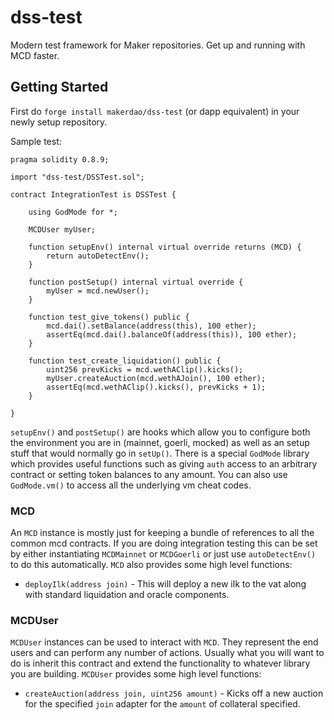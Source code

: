# dss-test

Modern test framework for Maker repositories. Get up and running with MCD faster.

## Getting Started

First do `forge install makerdao/dss-test` (or dapp equivalent) in your newly setup repository.

Sample test:

```
pragma solidity 0.8.9;

import "dss-test/DSSTest.sol";

contract IntegrationTest is DSSTest {

    using GodMode for *;

    MCDUser myUser;

    function setupEnv() internal virtual override returns (MCD) {
        return autoDetectEnv();
    }

    function postSetup() internal virtual override {
        myUser = mcd.newUser();
    }

    function test_give_tokens() public {
        mcd.dai().setBalance(address(this), 100 ether);
        assertEq(mcd.dai().balanceOf(address(this)), 100 ether);
    }

    function test_create_liquidation() public {
        uint256 prevKicks = mcd.wethAClip().kicks();
        myUser.createAuction(mcd.wethAJoin(), 100 ether);
        assertEq(mcd.wethAClip().kicks(), prevKicks + 1);
    }

}
```

`setupEnv()` and `postSetup()` are hooks which allow you to configure both the environment you are in (mainnet, goerli, mocked) as well as an setup stuff that would normally go in `setUp()`. There is a special `GodMode` library which provides useful functions such as giving `auth` access to an arbitrary contract or setting token balances to any amount. You can also use `GodMode.vm()` to access all the underlying vm cheat codes.

### MCD

An `MCD` instance is mostly just for keeping a bundle of references to all the common mcd contracts. If you are doing integration testing this can be set by either instantiating `MCDMainnet` or `MCDGoerli` or just use `autoDetectEnv()` to do this automatically. `MCD` also provides some high level functions:

 * `deployIlk(address join)` - This will deploy a new ilk to the vat along with standard liquidation and oracle components.


### MCDUser

`MCDUser` instances can be used to interact with `MCD`. They represent the end users and can perform any number of actions. Usually what you will want to do is inherit this contract and extend the functionality to whatever library you are building. `MCDUser` provides some high level functions:

 * `createAuction(address join, uint256 amount)` - Kicks off a new auction for the specified `join` adapter for the `amount` of collateral specified.
